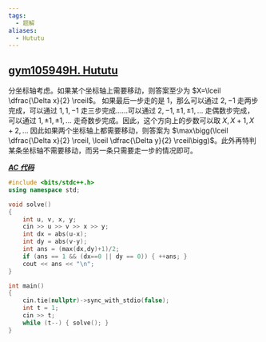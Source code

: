 ```yaml
---
tags:
  - 题解
aliases:
  - Hututu
---
```

## [gym105949H. Hututu](https://codeforces.com/gym/105949/problem/H)

分坐标轴考虑。如果某个坐标轴上需要移动，则答案至少为 $X=\lceil \dfrac{\Delta x}{2} \rceil$。
如果最后一步走的是 $1$，那么可以通过 $2,-1$ 走两步完成，可以通过 $1,1,-1$ 走三步完成……可以通过 $2,-1,\pm1,\pm1,\ldots$ 走偶数步完成，可以通过 $1,\pm1,\pm1,\ldots$ 走奇数步完成。因此，这个方向上的步数可以取 $X,X+1,X+2,\ldots$
因此如果两个坐标轴上都需要移动，则答案为 $\max\bigg(\lceil \dfrac{\Delta x}{2} \rceil, \lceil \dfrac{\Delta y}{2} \rceil\bigg)$。此外再特判某条坐标轴不需要移动，而另一条只需要走一步的情况即可。

[***AC 代码***](https://codeforces.com/gym/105949/submission/325641411)

```cpp
#include <bits/stdc++.h>
using namespace std;

void solve()
{
    int u, v, x, y;
    cin >> u >> v >> x >> y;
    int dx = abs(u-x);
    int dy = abs(v-y);
    int ans = (max(dx,dy)+1)/2;
    if (ans == 1 && (dx==0 || dy == 0)) { ++ans; }
    cout << ans << "\n";
}

int main()
{
    cin.tie(nullptr)->sync_with_stdio(false);
    int t = 1;
    cin >> t;
    while (t--) { solve(); }
}
```
